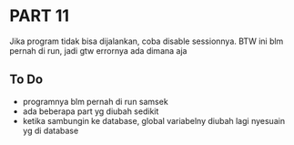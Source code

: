 # PART 11

Jika program tidak bisa dijalankan, coba disable sessionnya.
BTW ini blm pernah di run, jadi gtw errornya ada dimana aja

## To Do

- programnya blm pernah di run samsek
- ada beberapa part yg diubah sedikit
- ketika sambungin ke database, global variabelny diubah lagi nyesuain yg di database

